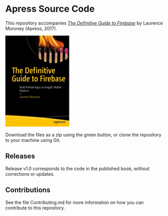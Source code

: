 # Apress Source Code

This repository accompanies [*The Definitive Guide to Firebase*](http://www.apress.com/9781484229422) by Laurence Moroney (Apress, 2017).

[comment]: #cover
![Cover image](9781484229422.jpg)

Download the files as a zip using the green button, or clone the repository to your machine using Git.

## Releases

Release v1.0 corresponds to the code in the published book, without corrections or updates.

## Contributions

See the file Contributing.md for more information on how you can contribute to this repository.
